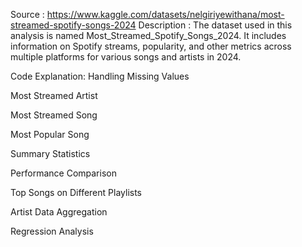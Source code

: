 Source : https://www.kaggle.com/datasets/nelgiriyewithana/most-streamed-spotify-songs-2024
Description : The dataset used in this analysis is named Most_Streamed_Spotify_Songs_2024. It includes information on Spotify streams, popularity, and other metrics across multiple platforms for various songs and artists in 2024.

Code Explanation:
Handling Missing Values

Most Streamed Artist

Most Streamed Song

Most Popular Song

Summary Statistics

Performance Comparison

Top Songs on Different Playlists

Artist Data Aggregation

Regression Analysis
